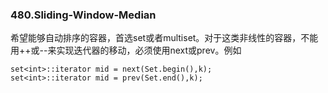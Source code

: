 ### 480.Sliding-Window-Median

希望能够自动排序的容器，首选set或者multiset。对于这类非线性的容器，不能用++或--来实现迭代器的移动，必须使用next或prev。例如
```
set<int>::iterator mid = next(Set.begin(),k);
set<int>::iterator mid = prev(Set.end(),k);
```
